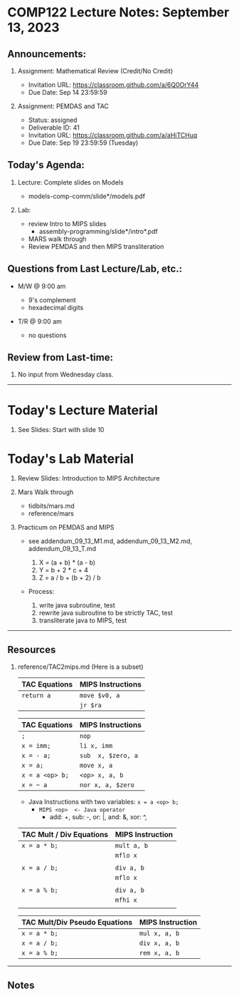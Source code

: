 # COMP122 Lecture Notes: September 13, 2023

## Announcements:
   1. Assignment: Mathematical Review (Credit/No Credit)
      - Invitation URL: https://classroom.github.com/a/6Q0OrY44
      - Due Date: Sep 14 23:59:59

   1. Assignment: PEMDAS and TAC
      - Status: assigned
      - Deliverable ID: 41
      - Invitation URL: https://classroom.github.com/a/aHiTCHuq
      - Due Date: Sep 19 23:59:59  (Tuesday)

## Today's Agenda:
   1. Lecture:  Complete slides on Models
      - models-comp-comm/slide*/models.pdf

   1. Lab: 
      - review Intro to MIPS slides
        * assembly-programming/slide*/intro*.pdf
      - MARS walk through
      - Review PEMDAS and then MIPS transliteration


## Questions from Last Lecture/Lab, etc.:
   * M/W @ 9:00 am
     - 9's complement 
     - hexadecimal digits

   * T/R @ 9:00 am
     - no questions


## Review from Last-time:

   1. No input from Wednesday class.
   


---
# Today's Lecture Material

  1. See Slides:  Start with slide 10

# Today's Lab Material
  1. Review Slides: Introduction to MIPS Architecture

  1. Mars Walk through
     - tidbits/mars.md
     - reference/mars

  1. Practicum on PEMDAS and MIPS
     - see addendum_09_13_M1.md, addendum_09_13_M2.md, addendum_09_13_T.md
     
       1. X = (a + b) * (a - b)
       2. Y = b + 2 * c + 4
       3. Z = a / b + (b + 2) / b

     - Process:
       1. write java subroutine, test
       1. rewrite java subroutine to be strictly TAC, test
       1. transliterate java to MIPS, test


---
## Resources
  1. reference/TAC2mips.md   (Here is a subset)

      | TAC Equations                 | MIPS Instructions         |   
      |-------------------------------|---------------------------|
      | `return a`                    | `move $v0, a`             |
      |                               | `jr $ra`                  |


      | TAC Equations                 | MIPS Instructions         |
      |-------------------------------|---------------------------|
      | `;`                           | `nop`                     |
      | `x = imm;`                    | `li x, imm`               |
      | `x = - a;`                    | `sub  x, $zero, a`        |
      | `x = a;`                      | `move x, a`               |
      | `x = a <op> b;`               | `<op> x, a, b`            |
      | `x = ~ a`                     | `nor x, a, $zero`         |

     - Java Instructions with two variables: `x = a <op> b;`
       - `MIPS <op>  <- Java operator`
         * add: +, sub: -, or: |, and: &, xor: ^,


      | TAC Mult / Div Equations      | MIPS Instruction          |
      |-------------------------------|---------------------------|
      | `x = a * b;`                  | `mult a, b`               |
      |                               | `mflo x`                  |
      |                               |                           |
      | `x = a / b;`                  | `div a, b`                |
      |                               | `mflo x`                  |
      |                               |                           |
      | `x = a % b;`                  | `div a, b`                |
      |                               | `mfhi x`                  |
      |                               |                           |

      | TAC Mult/Div Pseudo Equations | MIPS Instruction          |
      |-------------------------------|---------------------------|
      | `x = a * b;`                  | `mul x, a, b`             |
      | `x = a / b;`                  | `div x, a, b`             |
      | `x = a % b;`                  | `rem x, a, b`             |




---
<!-- This section for student's to place their own notes. -->
<!-- This section will not be updated by the Professor.   -->

## Notes  


